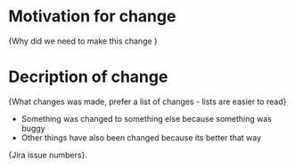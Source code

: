 # Motivation for change
{Why did we need to make this change } 

# Decription of change
{What changes was made, prefer a list of changes - lists are easier to read}
* Something was changed to something else because something was buggy
* Other things have also been changed because its better that way

{Jira issue numbers}.   